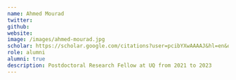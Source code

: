 ```yaml
---
name: Ahmed Mourad
twitter: 
github: 
website: 
image: /images/ahmed-mourad.jpg
scholar: https://scholar.google.com/citations?user=pcibYXwAAAAJ&hl=en&oi=sra
role: alumni
alumni: true
description: Postdoctoral Research Fellow at UQ from 2021 to 2023
---
```


